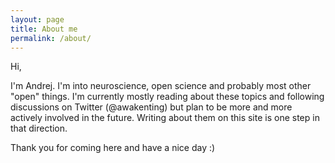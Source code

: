 ```yaml
---
layout: page
title: About me
permalink: /about/
---
```


Hi,

I'm Andrej. I'm into neuroscience, open science and probably most other "open" things. I'm currently mostly reading about these topics and following discussions on Twitter (@awakenting) but plan to be more and more actively involved in the future. Writing about them on this site is one step in that direction.

Thank you for coming here and have a nice day :)
